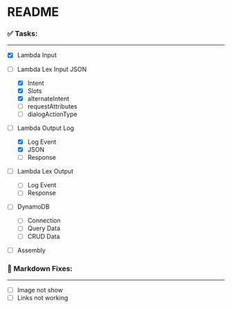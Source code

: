 # README

### **✅ Tasks:**
---
- [x] Lambda Input
- [ ] Lambda Lex Input JSON
	- [x] Intent 
	- [x] Slots
	- [x] alternateIntent
	- [ ] requestAttributes
	- [ ] dialogActionType
- [ ] Lambda Output Log
	- [x] Log Event
	- [x] JSON
	- [ ] Response
- [ ] Lambda Lex Output 
	- [ ] Log Event 
	- [ ] Response 
- [ ] DynamoDB
	- [ ] Connection
	- [ ] Query Data
	- [ ] CRUD Data
- [ ] Assembly




### **🐛 Markdown Fixes:**
---
- [ ] Image not show
- [ ] Links not working
